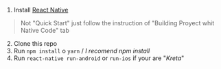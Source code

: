 
 1. Install [React Native](https://facebook.github.io/react-native/docs/getting-started.html)
 > Not  "Quick Start" just follow the instruction of "Building Proyect whit Native Code" tab
 2. Clone this repo
 3. Run `npm install` o `yarn` / *I recomend npm install*
 4. Run `react-native run-android` or `run-ios` if your are "*Kreta*"